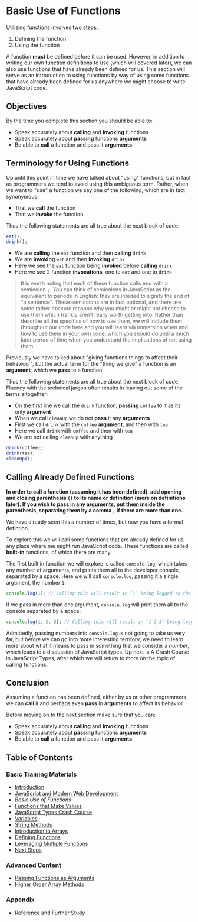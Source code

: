 # Basic Use of Functions

Utilizing functions involves two steps:

1) Defining the function
2) Using the function

A function **must** be defined before it can be used. However, in addition to writing our own function definitions to use (which will covered later), we can also use functions that have already been defined for us. This section will serve as an introduction to using functions by way of using some functions that have already been defined for us anywhere we might choose to write JavaScript code.

## Objectives

By the time you complete this section you should be able to:

- Speak accurately about **calling** and **invoking** functions
- Speak accurately about **passing** functions **arguments**
- Be able to **call** a function and pass it **arguments**

## Terminology for Using Functions

Up until this point in time we have talked about "using" functions, but in fact as programmers we tend to avoid using this ambiguous term. Rather, when we want to "use" a function we say one of the following, which are in fact synonymous:

- That we **call** the function
- That we **invoke** the function

Thus the following statements are all true about the next block of code:

```javascript
eat();
drink();
```

- We are **calling** the `eat` function and then **calling** `drink`
- We are **invoking** `eat` and then **invoking** `drink`
- Here we see the `eat` function being **invoked** before **calling** `drink`
- Here we see 2 function **invocations**, one to `eat` and one to `drink`

> It is worth noting that each of these function calls end with a semicolon `;`. You can think of semicolons in JavaScript as the equivalent to periods in English: they are inteded to signify the end of "a sentence". These semicolons are in fact optional, and there are some rather obscure reasons why you might or might not choose to use them which frankly aren't really worth getting into. Rather than describe all the specifics of how to use them, we will include them throughout our code here and you will learn via immersion when and how to use them in your own code, which you should do until a much later period of time when you understand the implications of not using them.

Previously we have talked about "giving functions things to affect their behaviour", but the actual term for the "thing we give" a function is an **argument**, which we **pass** to a function.

Thus the following statements are all true about the next block of code. Fluency with the technical jargon often results in leaving out some of the terms altogether:

- On the first line we call the `drink` function, **passing** `coffee` to it as its only **argument**
- When we call `cleanUp` we do not **pass** it any **arguments**
- First we call `drink` with the `coffee` **argument**, and then with `tea`
- Here we call `drink` with `coffee` and then with `tea`
- We are not calling `cleanUp` with anything

```javascript
drink(coffee);
drink(tea);
cleanUp();
```

## Calling Already Defined Functions

**In order to call a function (assuming it has been defined), add opening and closing parenthesis `()` to its name or definition (more on definitions later). If you wish to pass in any arguments, put them inside the parenthesis, separating them by a comma `,` if there are more than one.**

We have already seen this a number of times, but now you have a formal defintion.

To explore this we will call some functions that are already defined for us any place where me might run JavaScript code. These functions are called **built-in** functions, of which there are many.

The first built in function we will explore is called `console.log`, which takes any number of arguments, and prints them all to the developer console, separated by a space. Here we will call `console.log`, passing it a single argument, the number `1`:

```javascript
console.log(1); // Calling this will result in `1` being logged to the developer console
```

If we pass in more than one argument, `console.log` will print them all to the console separated by a space:

```javascript
console.log(1, 2, 3); // Calling this will result in `1 2 3` being logged to the developer console
```

Admittedly, passing numbers into `console.log` is not going to take us very far, but before we can go into more interesting territory, we need to learn more about what it means to pass in something that we consider a *number*, which leads to a discussion of JavaScript types. Up next is A Crash Course in JavaScript Types, after which we will return to more on the topic of calling functions.

## Conclusion

Assuming a function has been defined, either by us or other programmers, we can **call** it and perhaps even **pass** in **arguments** to affect its behavior.

Before moving on to the next section make sure that you can:

- Speak accurately about **calling** and **invoking** functions
- Speak accurately about **passing** functions **arguments**
- Be able to **call** a function and pass it **arguments**

## Table of Contents

### Basic Training Materials

- [Introduction](../README.md)
- [JavaScript and Modern Web Development](modern_web_development.md)
- *Basic Use of Functions*
- [Functions that Make Values](functions_that_make_values.md)
- [JavaScript Types Crash Course](type_crash_course.md)
- [Variables](variables.md)
- [String Methods](string_methods.md)
- [Introduction to Arrays](intro_to_arrays.md)
- [Defining Functions](defining_functions.md)
- [Leveraging Multiple Functions](leveraging_multiple_functions.md)
- [Next Steps](next_steps.md)

### Advanced Content

- [Passing Functions as Arguments](passing_functions_as_arguments.md)
- [Higher Order Array Methods](higher_order_array_methods.md)

### Appendix

- [Reference and Further Study](reference.md)
